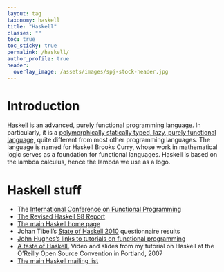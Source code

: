 ```yaml
---
layout: tag
taxonomy: haskell
title: "Haskell"
classes: ""
toc: true
toc_sticky: true
permalink: /haskell/
author_profile: true
header:
  overlay_image: /assets/images/spj-stock-header.jpg
---
```


# Introduction
[Haskell]("https://www.haskell.org/") is an advanced, purely functional programming language. In particularly, it is a [polymorphically statically typed, lazy, purely functional language,]("https://www.haskell.org/definition/") quite different from most other programming languages. The language is named for Haskell Brooks Curry, whose work in mathematical logic serves as a foundation for functional languages. Haskell is based on the lambda calculus, hence the lambda we use as a logo.

# Haskell stuff

* The [International Conference on Functional Programming](http://www.cs.luc.edu/icfp/)
* [The Revised Haskell 98 Report](http://haskell.org/definition/)
* [The main Haskell home page](http://www.haskell.org/)
* Johan Tibell’s [State of Haskell 2010](http://blog.johantibell.com/2010/08/results-from-state-of-haskell-2010.html) questionnaire results
* [John Hughes’s links to tutorials on functional programming](http://www.md.chalmers.se/~rjmh/tutorials.html)
* [A taste of Haskell.](../taste-of-haskell/) Video and slides from my tutorial on Haskell at the O’Reilly Open Source Convention in Portland, 2007
* [The main Haskell mailing list](http://www.haskell.org//pipermail/haskell/)
